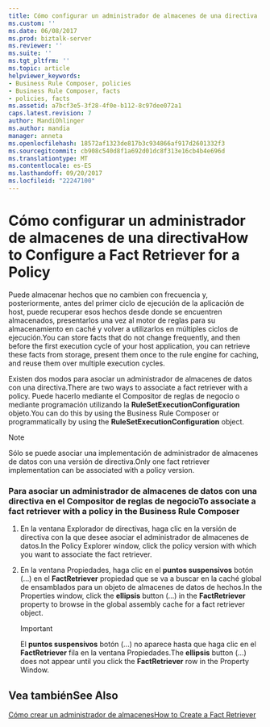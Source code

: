 ```yaml
---
title: Cómo configurar un administrador de almacenes de una directiva | Documentos de Microsoft
ms.custom: ''
ms.date: 06/08/2017
ms.prod: biztalk-server
ms.reviewer: ''
ms.suite: ''
ms.tgt_pltfrm: ''
ms.topic: article
helpviewer_keywords:
- Business Rule Composer, policies
- Business Rule Composer, facts
- policies, facts
ms.assetid: a7bcf3e5-3f28-4f0e-b112-8c97dee072a1
caps.latest.revision: 7
author: MandiOhlinger
ms.author: mandia
manager: anneta
ms.openlocfilehash: 18572af1323de817b3c934866af917d2601332f3
ms.sourcegitcommit: cb908c540d8f1a692d01dc8f313e16cb4b4e696d
ms.translationtype: MT
ms.contentlocale: es-ES
ms.lasthandoff: 09/20/2017
ms.locfileid: "22247100"
---
```

# <a name="how-to-configure-a-fact-retriever-for-a-policy"></a><span data-ttu-id="3f5f4-102">Cómo configurar un administrador de almacenes de una directiva</span><span class="sxs-lookup"><span data-stu-id="3f5f4-102">How to Configure a Fact Retriever for a Policy</span></span>
<span data-ttu-id="3f5f4-103">Puede almacenar hechos que no cambien con frecuencia y, posteriormente, antes del primer ciclo de ejecución de la aplicación de host, puede recuperar esos hechos desde donde se encuentren almacenados, presentarlos una vez al motor de reglas para su almacenamiento en caché y volver a utilizarlos en múltiples ciclos de ejecución.</span><span class="sxs-lookup"><span data-stu-id="3f5f4-103">You can store facts that do not change frequently, and then before the first execution cycle of your host application, you can retrieve these facts from storage, present them once to the rule engine for caching, and reuse them over multiple execution cycles.</span></span>  
  
 <span data-ttu-id="3f5f4-104">Existen dos modos para asociar un administrador de almacenes de datos con una directiva.</span><span class="sxs-lookup"><span data-stu-id="3f5f4-104">There are two ways to associate a fact retriever with a policy.</span></span> <span data-ttu-id="3f5f4-105">Puede hacerlo mediante el Compositor de reglas de negocio o mediante programación utilizando la **RuleSetExecutionConfiguration** objeto.</span><span class="sxs-lookup"><span data-stu-id="3f5f4-105">You can do this by using the Business Rule Composer or programmatically by using the **RuleSetExecutionConfiguration** object.</span></span>  
  
> [!NOTE]
>  <span data-ttu-id="3f5f4-106">Sólo se puede asociar una implementación de administrador de almacenes de datos con una versión de directiva.</span><span class="sxs-lookup"><span data-stu-id="3f5f4-106">Only one fact retriever implementation can be associated with a policy version.</span></span>  
  
### <a name="to-associate-a-fact-retriever-with-a-policy-in-the-business-rule-composer"></a><span data-ttu-id="3f5f4-107">Para asociar un administrador de almacenes de datos con una directiva en el Compositor de reglas de negocio</span><span class="sxs-lookup"><span data-stu-id="3f5f4-107">To associate a fact retriever with a policy in the Business Rule Composer</span></span>  
  
1.  <span data-ttu-id="3f5f4-108">En la ventana Explorador de directivas, haga clic en la versión de directiva con la que desee asociar el administrador de almacenes de datos.</span><span class="sxs-lookup"><span data-stu-id="3f5f4-108">In the Policy Explorer window, click the policy version with which you want to associate the fact retriever.</span></span>  
  
2.  <span data-ttu-id="3f5f4-109">En la ventana Propiedades, haga clic en el **puntos suspensivos** botón (…) en el **FactRetriever** propiedad que se va a buscar en la caché global de ensamblados para un objeto de almacenes de datos de hechos.</span><span class="sxs-lookup"><span data-stu-id="3f5f4-109">In the Properties window, click the **ellipsis** button (…) in the **FactRetriever** property to browse in the global assembly cache for a fact retriever object.</span></span>  
  
    > [!IMPORTANT]
    >  <span data-ttu-id="3f5f4-110">El **puntos suspensivos** botón (...) no aparece hasta que haga clic en el **FactRetriever** fila en la ventana Propiedades.</span><span class="sxs-lookup"><span data-stu-id="3f5f4-110">The **ellipsis** button (…) does not appear until you click the **FactRetriever** row in the Property Window.</span></span>  
  
## <a name="see-also"></a><span data-ttu-id="3f5f4-111">Vea también</span><span class="sxs-lookup"><span data-stu-id="3f5f4-111">See Also</span></span>  
 [<span data-ttu-id="3f5f4-112">Cómo crear un administrador de almacenes</span><span class="sxs-lookup"><span data-stu-id="3f5f4-112">How to Create a Fact Retriever</span></span>](../core/how-to-create-a-fact-retriever.md)